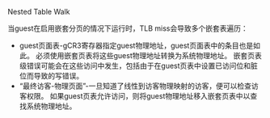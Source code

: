 Nested Table Walk

当guest在启用嵌套分页的情况下运行时，TLB miss会导致多个嵌套表遍历：

* guest页面表-gCR3寄存器指定guest物理地址，guest页面表中的条目也是如此。 必须使用嵌套页表将这些guest物理地址转换为系统物理地址。 嵌套页表级错误可能会在这些访问中发生，包括由于在guest页表中设置已访问位和脏位而导致的写错误。
* “最终访客-物理页面”-一旦知道了线性到访客物理映射的访客，便可以检查访客权限。 如果guest页表允许访问，则将guest物理地址移入嵌套页表中以查找系统物理地址。